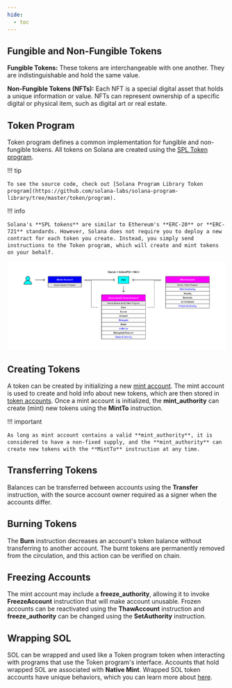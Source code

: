 ```yaml
---
hide:
  - toc
---
```


<h2>Fungible and Non-Fungible Tokens</h2>

**Fungible Tokens:** These tokens are interchangeable with one another. They are indistinguishable and hold the same value.

**Non-Fungible Tokens (NFTs):** Each NFT is a special digital asset that holds a unique information or value. NFTs can represent ownership of a specific digital or physical item, such as digital art or real estate.

<h2>Token Program</h2>

Token program defines a common implementation for fungible and non-fungible tokens. All tokens on Solana are created using the [SPL Token program](https://spl.solana.com/token).

!!! tip

    To see the source code, check out [Solana Program Library Token program](https://github.com/solana-labs/solana-program-library/tree/master/token/program).


!!! info

    Solana's **SPL tokens** are similar to Ethereum's **ERC-20** or **ERC-721** standards. However, Solana does not require you to deploy a new contract for each token you create. Instead, you simply send instructions to the Token program, which will create and mint tokens on your behalf.

![Blockchain](../../images/token_program.png)

<h2>Creating Tokens</h2>

A token can be created by initializing a new [mint account](./mint-account.md). The mint account is used to create and hold info about new tokens, which are then stored in [token accounts](./token-account.md). Once a mint account is initialized, the **mint_authority** can create (mint) new tokens using the **MintTo** instruction.

!!! important

    As long as mint account contains a valid **mint_authority**, it is considered to have a non-fixed supply, and the **mint_authority** can create new tokens with the **MintTo** instruction at any time.

<h2>Transferring Tokens</h2>

Balances can be transferred between accounts using the **Transfer** instruction, with the source account owner required as a signer when the accounts differ.

<h2>Burning Tokens</h2>

The **Burn** instruction decreases an account's token balance without transferring to another account. The burnt tokens are permanently removed from the circulation, and this action can be verified on chain.

<h2>Freezing Accounts</h2>

The mint account may include a **freeze_authority**, allowing it to invoke **FreezeAccount** instruction that will make account unusable. Frozen accounts can be reactivated using the **ThawAccount** instruction and **freeze_authority** can be changed using the **SetAuthority** instruction.

<h2>Wrapping SOL</h2>

SOL can be wrapped and used like a Token program token when interacting with programs that use the Token program's interface. Accounts that hold wrapped SOL are associated with **Native Mint**. Wrapped SOL token accounts have unique behaviors, which you can learn more about [here](https://spl.solana.com/token#wrapping-sol).

